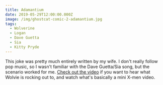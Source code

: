 ```yaml
---
title: Adamantium
date: 2019-05-29T12:00:00.000Z
image: /img/ghostcat-comic-2-adamantium.jpg
tags:
  - Wolverine
  - Logan
  - Dave Guetta
  - Sia
  - Kitty Pryde
---
```


This joke was pretty much entirely written by my wife. I don't really follow pop music, so I wasn't familiar with the Dave Guetta/Sia song, but the scenario worked for me. [Check out the video](https://youtube.com/watch?v=JRfuAukYTKg) if you want to hear what Wolvie is rocking out to, and watch what's basically a mini X-men video.